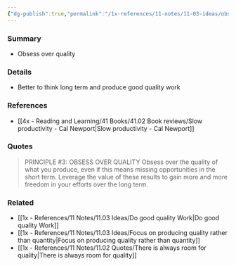 ```yaml
---
{"dg-publish":true,"permalink":"/1x-references/11-notes/11-03-ideas/obsess-over-quality/","title":"Obsess over quality","created":"2025-03-02T19:47:57.415+03:00","updated":"2025-03-02T20:51:44.420+03:00"}
---
```



### Summary
- Obsess over quality

### Details
- Better to think long term and produce good quality work

### References
- [[4x - Reading and Learning/41 Books/41.02 Book reviews/Slow productivity - Cal Newport\|Slow productivity - Cal Newport]]

### Quotes
> PRINCIPLE #3: OBSESS OVER QUALITY
> Obsess over the quality of what you produce, even if this means missing opportunities in the short term. Leverage the value of these results to gain more and more freedom in your efforts over the long term.

### Related
- [[1x - References/11 Notes/11.03 Ideas/Do good quality Work\|Do good quality Work]]
- [[1x - References/11 Notes/11.03 Ideas/Focus on producing quality rather than quantity\|Focus on producing quality rather than quantity]]
- [[1x - References/11 Notes/11.02 Quotes/There is always room for quality\|There is always room for quality]]